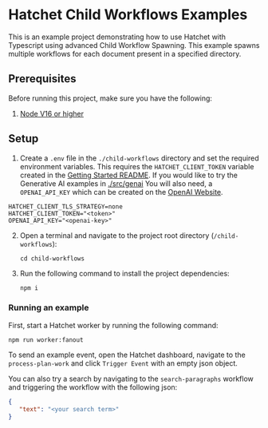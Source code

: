 # Hatchet Child Workflows Examples

This is an example project demonstrating how to use Hatchet with Typescript using advanced Child Workflow Spawning. This example spawns multiple workflows for each document present in a specified directory.

## Prerequisites

Before running this project, make sure you have the following:

1. [Node V16 or higher](https://nodejs.org/en/download)

## Setup

1. Create a `.env` file in the `./child-workflows` directory and set the required environment variables. This requires the `HATCHET_CLIENT_TOKEN` variable created in the [Getting Started README](../README.md). If you would like to try the Generative AI examples in [./src/genai](./src/genai) You will also need, a `OPENAI_API_KEY` which can be created on the [OpenAI Website](https://help.openai.com/en/articles/4936850-where-do-i-find-my-openai-api-key).

```
HATCHET_CLIENT_TLS_STRATEGY=none
HATCHET_CLIENT_TOKEN="<token>"
OPENAI_API_KEY="<openai-key>" 
```

2. Open a terminal and navigate to the project root directory (`/child-workflows`):

   ```shell
   cd child-workflows
   ```

3. Run the following command to install the project dependencies:

   ```shell
   npm i
   ```

### Running an example

First, start a Hatchet worker by running the following command:

```shell
npm run worker:fanout
```

To send an example event, open the Hatchet dashboard, navigate to the `process-plan-work` and click `Trigger Event` with an empty json object.

You can also try a search by navigating to the `search-paragraphs` workflow and triggering the workflow with the following json:

```json copy
{
   "text": "<your search term>"
}
```